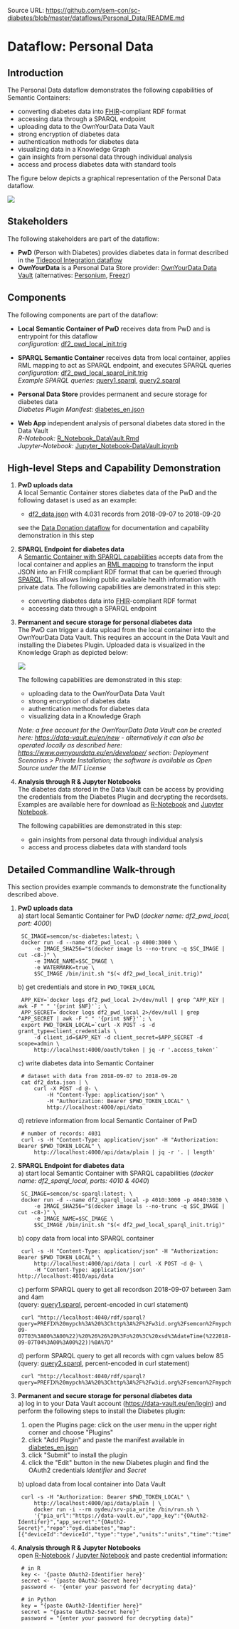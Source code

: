 Source URL: https://github.com/sem-con/sc-diabetes/blob/master/dataflows/Personal_Data/README.md

# Dataflow: Personal Data

## Introduction

The Personal Data dataflow demonstrates the following capabilities of Semantic Containers:

* converting diabetes data into [FHIR](https://www.hl7.org/fhir/)-compliant RDF format    
* accessing data through a SPARQL endpoint     
* uploading data to the OwnYourData Data Vault    
* strong encryption of diabetes data    
* authentication methods for diabetes data
* visualizing data in a Knowledge Graph    
* gain insights from personal data through individual analysis    
* access and process diabetes data with standard tools

The figure below depicts a graphical representation of the Personal Data dataflow.

<kbd><img src="personal_data.png"></kbd>

## Stakeholders
The following stakeholders are part of the dataflow:

* **PwD** (Person with Diabetes) provides diabetes data in format described in the [Tidepool Integration dataflow](https://github.com/sem-con/sc-diabetes/tree/master/dataflows/Tidepool_Integration#stakeholders)    
* **OwnYourData** is a Personal Data Store provider: [OwnYourData Data Vault](https://data-vault.eu/en) (alternatives: [Personium](https://personium.io/en/index.html), [Freezr](http://www.freezr.info/))    


## Components    
The following components are part of the dataflow:    

* **Local Semantic Container of PwD** receives data from PwD and is entrypoint for this dataflow      
    *configuration:* [df2_pwd_local_init.trig](df2_pwd_local_init.trig)     
   
* **SPARQL Semantic Container** receives data from local container, applies RML mapping to act as SPARQL endpoint, and executes SPARQL queries      
    *configuration:* [df2_pwd_local_sparql_init.trig](df2_pwd_local_sparql_init.trig)     
    *Example SPARQL queries:* [query1.sparql](query1.sparql), [query2.sparql](query2.sparql)

* **Personal Data Store** provides permanent and secure storage for diabetes data    
    *Diabetes Plugin Manifest:* [diabetes_en.json](diabetes_en.json)     

* **Web App** independent analysis of personal diabetes data stored in the Data Vault      
    *R-Notebook:* [R_Notebook_DataVault.Rmd](R_Notebook_DataVault.Rmd)    
    *Jupyter-Notebook:* [Jupyter_Notebook-DataVault.ipynb](Jupyter_Notebook-DataVault.ipynb)    


## High-level Steps and Capability Demonstration

1. **PwD uploads data**    
    A local Semantic Container stores diabetes data of the PwD and the following dataset is used as an example:    
    * [df2_data.json](df2_data.json) with 4.031 records from 2018-09-07 to 2018-09-20    

    see the [Data Donation dataflow](https://github.com/sem-con/sc-diabetes/tree/master/dataflows/Data_Donation#high-level-steps-and-capability-demonstration) for documentation and capability demonstration in this step    

2. **SPARQL Endpoint for diabetes data**    
    A [Semantic Container with SPARQL capabilities](https://github.com/sem-con/sc-sparql) accepts data from the local container and applies an [RML mapping](https://rml.io/specs/rml/) to transform the input JSON into an FHIR compliant RDF format that can be queried through [SPARQL](https://en.wikipedia.org/wiki/SPARQL). This allows linking public available health information with private data. The following capabilities are demonstrated in this step:     
    * converting diabetes data into [FHIR](https://www.hl7.org/fhir/)-compliant RDF format    
    * accessing data through a SPARQL endpoint     

3. **Permanent and secure storage for personal diabetes data**    
    The PwD can trigger a data upload from the local container into the OwnYourData Data Vault. This requires an account in the Data Vault and installing the Diabetes Plugin. Uploaded data is visualized in the Knowledge Graph as depicted below:         

    ![](data-vault.png?raw=true)

    The following capabilities are demonstrated in this step:     
    * uploading data to the OwnYourData Data Vault    
    * strong encryption of diabetes data    
    * authentication methods for diabetes data
    * visualizing data in a Knowledge Graph    

    *Note: a free account for the OwnYourData Data Vault can be created here: https://data-vault.eu/en/new - alternatively it can also be operated locally as described here: https://www.ownyourdata.eu/en/developer/ section: Deployment Scenarios > Private Installation; the software is available as Open Source under the MIT License*

4. **Analysis through R & Jupyter Notebooks**    
    The diabetes data stored in the Data Vault can be access by providing the credentials from the Diabetes Plugin and decrypting the recordsets. Examples are available here for download as [R-Notebook](R_Notebook_DataVault.Rmd) and [Jupyter Notebook](Jupyter_Notebook-DataVault.ipynb).    

    The following capabilities are demonstrated in this step:    
    * gain insights from personal data through individual analysis    
    * access and process diabetes data with standard tools



## Detailed Commandline Walk-through    
This section provides example commands to demonstrate the functionality described above.

1. **PwD uploads data**    
    a) start local Semantic Container for PwD (*docker name: df2_pwd_local, port: 4000*)    

        SC_IMAGE=semcon/sc-diabetes:latest; \
        docker run -d --name df2_pwd_local -p 4000:3000 \
            -e IMAGE_SHA256="$(docker image ls --no-trunc -q $SC_IMAGE | cut -c8-)" \
            -e IMAGE_NAME=$SC_IMAGE \
            -e WATERMARK=true \
            $SC_IMAGE /bin/init.sh "$(< df2_pwd_local_init.trig)"

    b) get credentials and store in `PWD_TOKEN_LOCAL`    

        APP_KEY=`docker logs df2_pwd_local 2>/dev/null | grep ^APP_KEY | awk -F " " '{print $NF}'`; \
        APP_SECRET=`docker logs df2_pwd_local 2>/dev/null | grep ^APP_SECRET | awk -F " " '{print $NF}'`; \
        export PWD_TOKEN_LOCAL=`curl -X POST -s -d grant_type=client_credentials \
            -d client_id=$APP_KEY -d client_secret=$APP_SECRET -d scope=admin \
            http://localhost:4000/oauth/token | jq -r '.access_token'`

    c) write diabetes data into Semantic Container    

        # dataset with data from 2018-09-07 to 2018-09-20
        cat df2_data.json | \
            curl -X POST -d @- \
                -H "Content-Type: application/json" \
                -H "Authorization: Bearer $PWD_TOKEN_LOCAL" \
                http://localhost:4000/api/data

    d) retrieve information from local Semantic Container of PwD    

        # number of records: 4031
        curl -s -H "Content-Type: application/json" -H "Authorization: Bearer $PWD_TOKEN_LOCAL" \
            http://localhost:4000/api/data/plain | jq -r '. | length'


2. **SPARQL Endpoint for diabetes data**    
    a) start local Semantic Container with SPARQL capabilities (*docker name: df2_sparql_local, ports: 4010 & 4040*)

        SC_IMAGE=semcon/sc-sparql:latest; \
        docker run -d --name df2_sparql_local -p 4010:3000 -p 4040:3030 \
            -e IMAGE_SHA256="$(docker image ls --no-trunc -q $SC_IMAGE | cut -c8-)" \
            -e IMAGE_NAME=$SC_IMAGE \
            $SC_IMAGE /bin/init.sh "$(< df2_pwd_local_sparql_init.trig)"

    b) copy data from local into SPARQL container    

        curl -s -H "Content-Type: application/json" -H "Authorization: Bearer $PWD_TOKEN_LOCAL" \
            http://localhost:4000/api/data | curl -X POST -d @- \
            -H "Content-Type: application/json" http://localhost:4010/api/data

    c) perform SPARQL query to get all recordson 2018-09-07 between 3am and 4am    
        (query: [query1.sparql](query1.sparql), percent-encoded in curl statement)

        curl "http://localhost:4040/rdf/sparql?query=PREFIX%20mypch%3A%20%3Chttp%3A%2F%2Fw3id.org%2Fsemcon%2Fmypch%2Fns%23%3E%0APREFIX%20xsd%3A%20%3Chttp%3A%2F%2Fwww.w3.org%2F2001%2FXMLSchema%23%3E%0Aselect%20*%20where%20%7B%20%0A%20%20%20%20%3Fs%20mypch%3AObservation.effectiveDateTime%20%3Fo%20.%0A%20%20%20%20FILTER(%3Fo%20%3E%3D%20xsd%3AdateTime(%222018-09-07T03%3A00%3A00%22)%20%26%26%20%3Fo%20%3C%20xsd%3AdateTime(%222018-09-07T04%3A00%3A00%22))%0A%7D"

    d) perform SPARQL query to get all records with cgm values below 85    
        (query: [query2.sparql](query2.sparql), percent-encoded in curl statement)

        curl "http://localhost:4040/rdf/sparql?query=PREFIX%20mypch%3A%20%3Chttp%3A%2F%2Fw3id.org%2Fsemcon%2Fmypch%2Fns%23%3E%0APREFIX%20xsd%3A%20%3Chttp%3A%2F%2Fwww.w3.org%2F2001%2FXMLSchema%23%3E%0Aselect%20*%20where%20%7B%20%0A%20%20%20%20%3Fs%20mypch%3AObservation.valueQuantity%2Fmypch%3AQuantity.value%20%3Fo%20.%0A%20%20%20%20FILTER(%3Fo%20%3C%2085)%0A%7D"


3. **Permanent and secure storage for personal diabetes data**    
   a) log in to your Data Vault account (https://data-vault.eu/en/login) and perform the following steps to install the Diabetes plugin:    
      1) open the Plugins page: click on the user menu in the upper right corner and choose "Plugins"    
      2) click "Add Plugin" and paste the manifest available in [diabetes_en.json](diabetes_en.json)    
      3) click "Submit" to install the plugin    
      4) click the "Edit" button in the new Diabetes plugin and find the OAuth2 credentials *Identifier* and *Secret*

   b) upload data from local container into Data Vault

        curl -s -H "Authorization: Bearer $PWD_TOKEN_LOCAL" \
            http://localhost:4000/api/data/plain | \
            docker run -i --rm oydeu/srv-pia_write /bin/run.sh \
            '{"pia_url":"https://data-vault.eu","app_key":"{OAuth2-Identifer}","app_secret":"{OAuth2-Secret}","repo":"oyd.diabetes","map":[{"deviceId":"deviceId","type":"type","units":"units","time":"time","id":"id","value":"value"}]}'

4. **Analysis through R & Jupyter Notebooks**    
    open [R-Notebook](R_Notebook_DataVault.Rmd) / [Jupyter Notebook](Jupyter_Notebook_DataVault.ipynb) and paste credential information:

        # in R
        key <- '{paste OAuth2-Identifier here}' 
        secret <- '{paste OAuth2-Secret here}'
        password <- '{enter your password for decrypting data}'

        # in Python
        key = "{paste OAuth2-Identifier here}"
        secret = "{paste OAuth2-Secret here}"
        password = "{enter your password for decrypting data}"


